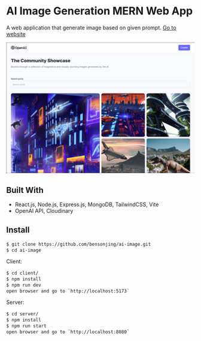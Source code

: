 # AI Image Generation MERN Web App 

A web application that generate image based on given prompt. [Go to website]('https://www.ai-image-gen.com')

![](images/ai-image.png)


## Built With 

- React.js, Node.js, Express.js, MongoDB, TailwindCSS, Vite
- OpenAI API, Cloudinary


## Install 

```
$ git clone https://github.com/bensonjing/ai-image.git 
$ cd ai-image
```


Client: 
```
$ cd client/ 
$ npm install 
$ npm run dev 
open browser and go to `http://localhost:5173`
```

Server: 
```
$ cd server/ 
$ npm install 
$ npm run start
open browser and go to `http://localhost:8080`
```
